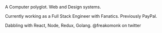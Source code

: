 A Computer polyglot. Web and Design systems. 

Currently working as a Full Stack Engineer with Fanatics. Previously PayPal.

Dabbling with React, Node, Redux, Golang.
@freakomonk on twitter
